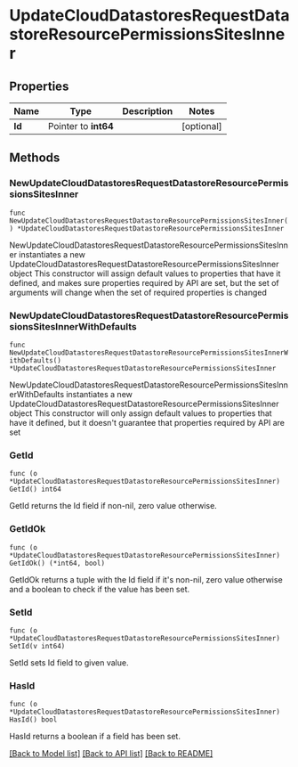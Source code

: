 # UpdateCloudDatastoresRequestDatastoreResourcePermissionsSitesInner

## Properties

Name | Type | Description | Notes
------------ | ------------- | ------------- | -------------
**Id** | Pointer to **int64** |  | [optional] 

## Methods

### NewUpdateCloudDatastoresRequestDatastoreResourcePermissionsSitesInner

`func NewUpdateCloudDatastoresRequestDatastoreResourcePermissionsSitesInner() *UpdateCloudDatastoresRequestDatastoreResourcePermissionsSitesInner`

NewUpdateCloudDatastoresRequestDatastoreResourcePermissionsSitesInner instantiates a new UpdateCloudDatastoresRequestDatastoreResourcePermissionsSitesInner object
This constructor will assign default values to properties that have it defined,
and makes sure properties required by API are set, but the set of arguments
will change when the set of required properties is changed

### NewUpdateCloudDatastoresRequestDatastoreResourcePermissionsSitesInnerWithDefaults

`func NewUpdateCloudDatastoresRequestDatastoreResourcePermissionsSitesInnerWithDefaults() *UpdateCloudDatastoresRequestDatastoreResourcePermissionsSitesInner`

NewUpdateCloudDatastoresRequestDatastoreResourcePermissionsSitesInnerWithDefaults instantiates a new UpdateCloudDatastoresRequestDatastoreResourcePermissionsSitesInner object
This constructor will only assign default values to properties that have it defined,
but it doesn't guarantee that properties required by API are set

### GetId

`func (o *UpdateCloudDatastoresRequestDatastoreResourcePermissionsSitesInner) GetId() int64`

GetId returns the Id field if non-nil, zero value otherwise.

### GetIdOk

`func (o *UpdateCloudDatastoresRequestDatastoreResourcePermissionsSitesInner) GetIdOk() (*int64, bool)`

GetIdOk returns a tuple with the Id field if it's non-nil, zero value otherwise
and a boolean to check if the value has been set.

### SetId

`func (o *UpdateCloudDatastoresRequestDatastoreResourcePermissionsSitesInner) SetId(v int64)`

SetId sets Id field to given value.

### HasId

`func (o *UpdateCloudDatastoresRequestDatastoreResourcePermissionsSitesInner) HasId() bool`

HasId returns a boolean if a field has been set.


[[Back to Model list]](../README.md#documentation-for-models) [[Back to API list]](../README.md#documentation-for-api-endpoints) [[Back to README]](../README.md)



